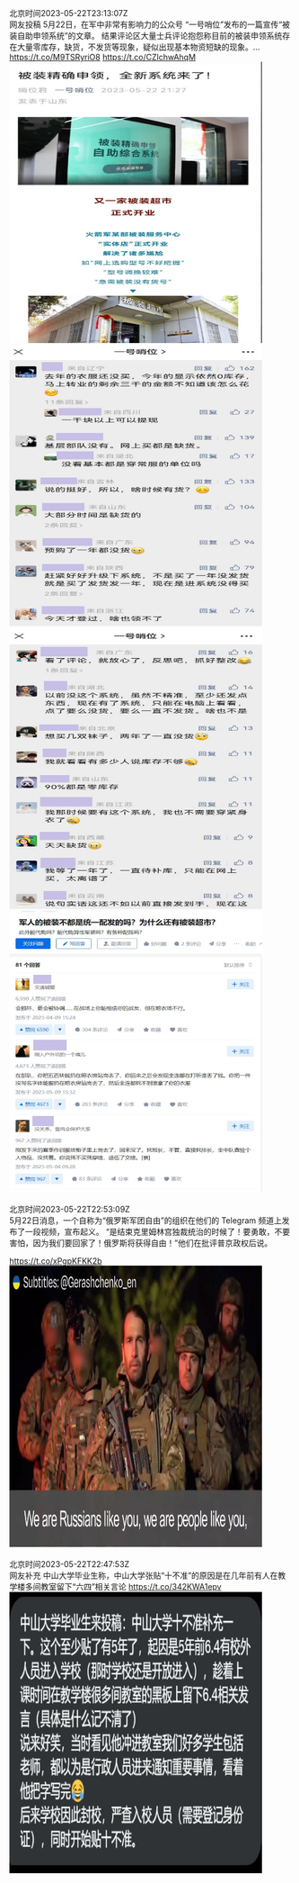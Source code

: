 北京时间2023-05-22T23:13:07Z<br>网友投稿
5月22日，在军中非常有影响力的公众号 “一号哨位”发布的一篇宣传“被装自助申领系统”的文章。
结果评论区大量士兵评论抱怨称目前的被装申领系统存在大量零库存，缺货，不发货等现象，疑似出现基本物资短缺的现象。… https://t.co/M9TSRyriO8 https://t.co/CZlchwAhqM<br><img src='/temp/image/2023/u-Month-5/1660665098032095232_0.jpg' width='450' height='500'><img src='/temp/image/2023/u-Month-5/1660665098032095232_1.jpg' width='450' height='500'><img src='/temp/image/2023/u-Month-5/1660665098032095232_2.jpg' width='450' height='500'><img src='/temp/image/2023/u-Month-5/1660665098032095232_3.jpg' width='450' height='500'><br><br>北京时间2023-05-22T22:53:09Z<br>5月22日消息，一个自称为“俄罗斯军团自由”的组织在他们的 Telegram 频道上发布了一段视频，宣布起义。
 “是结束克里姆林宫独裁统治的时候了！要勇敢，不要害怕，因为我们要回家了！俄罗斯将获得自由！”他们在批评普京政权后说。

https://t.co/xPgpKFKK2b<br><img src='/temp/video/2023/u-Month-5/d-Day-22/whyyoutouzhele/1660660074056957953_0.jpg' width='450' height='500'><br><br>北京时间2023-05-22T22:47:53Z<br>网友补充
中山大学毕业生称，中山大学张贴“十不准”的原因是在几年前有人在教学楼多间教室留下“六四”相关言论 https://t.co/342KWA1epv<br><img src='/temp/image/2023/u-Month-5/1660658748946366465_0.jpg' width='450' height='500'><br><br>